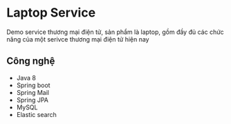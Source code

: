 # Laptop Service

Demo service thương mại điện tử, sản phẩm là laptop, gồm đầy đủ các chức năng của một serivce thương mại điện tử hiện nay

## Công nghệ
- Java 8
- Spring boot
- Spring Mail
- Spring JPA
- MySQL
- Elastic search
